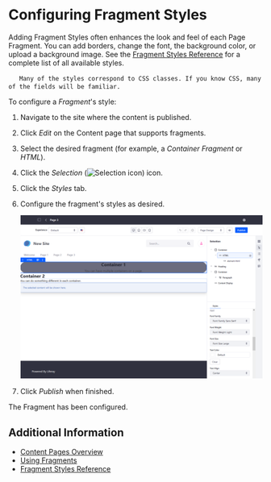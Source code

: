 # Configuring Fragment Styles

Adding Fragment Styles often enhances the look and feel of each Page Fragment. You can add borders, change the font, the background color, or upload a background image. See the [Fragment Styles Reference](./fragment-styles-reference.md) for a complete list of all available styles.

```tip::
   Many of the styles correspond to CSS classes. If you know CSS, many of the fields will be familiar.
```

To configure a _Fragment_'s style:

1. Navigate to the site where the content is published.
1. Click _Edit_ on the Content page that supports fragments.
1. Select the desired fragment (for example, a _Container Fragment_ or _HTML_).
1. Click the _Selection_ (![Selection icon](../../../images/icon-page-tree.png)) icon.
1. Click the _Styles_ tab.
1. Configure the fragment's styles as desired.

    ![Configure Fragment Styles in the Selection menu.](./configuring-fragment-styles/images/01.png)

1. Click _Publish_ when finished.

The Fragment has been configured.

## Additional Information

* [Content Pages Overview](./content-pages-overview.md)
* [Using Fragments](./using-fragments.md)
* [Fragment Styles Reference](./fragment-styles-reference.md)
